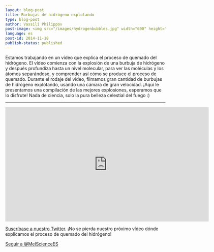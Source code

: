 ```yaml
---
layout: blog-post
title: Burbujas de hidrógeno explotando
type: blog-post
author: Vassili Philippov
post-image: <img src="/images/hydrogenbubbles.jpg" width="600" height="325" alt="Burbujas de hidrógeno explotando">
language: es
post-id: 2014-11-18
publish-status: published
---
```

Estamos trabajando en un vídeo que explica el proceso de quemado del hidrógeno. El vídeo comienza con la explosión de una burbuja de hidrógeno y después profundiza hasta un nivel molecular, para ver las moléculas y los átomos separándose, y comprender así cómo se produce el proceso de quemado. Durante el rodaje del vídeo, filmamos gran cantidad de burbujas de hidrógeno explotando, usando una cámara de gran velocidad. ¡Aquí le presentamos una compilación de las mejores explosiones, esperamos que lo disfrute! Nada de ciencia, solo la pura belleza celestial del fuego :)
<!-- more -->

---

<iframe width="640" height="360" src="http://www.youtube.com/embed/RuXXLjpc67c?rel=0" frameborder="0" allowfullscreen></iframe>
<br/>

<a href="https://twitter.com/MelScienceES">Suscríbase a nuestro Twitter</a>. ¡No se pierda nuestro próximo vídeo dónde explicamos el proceso de quemado del hidrógeno!

<!-- Begin Twitter follow -->
<a href="https://twitter.com/MelScienceES" class="twitter-follow-button" data-show-count="false" data-lang="es" data-size="large">Seguir a @MelScienceES</a>
<script>!function(d,s,id){var js,fjs=d.getElementsByTagName(s)[0],p=/^http:/.test(d.location)?'http':'https';if(!d.getElementById(id)){js=d.createElement(s);js.id=id;js.src=p+'://platform.twitter.com/widgets.js';fjs.parentNode.insertBefore(js,fjs);}}(document, 'script', 'twitter-wjs');</script>
<!-- End Twitter follow -->
